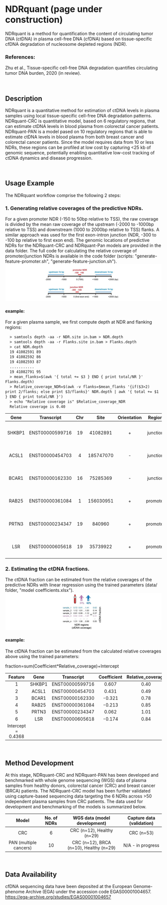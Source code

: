 # NDRquant (page under construction)
NDRquant is a method for quantification the content of circulating tumor DNA (ctDNA) in plasma cell-free DNA (cfDNA) based on tissue-specific cfDNA degradation of nucleosome depleted regions (NDR).
### References:
Zhu et al., Tissue-specific cell-free DNA degradation quantifies circulating tumor DNA burden, 2020 (in review).
<p>&nbsp;</p>

## Description
NDRquant is a quantitative method for estimation of ctDNA levels in plasma samples using local tissue-specific cell-free DNA degradation patterns. NDRquant-CRC is quantitative model, based on 6 regulatory regions, that can estimate ctDNA levels in blood plasma from colorectal cancer patients. NDRquant-PAN is a model pased on  10 regulatory regions that is able to estimate ctDNA levels in blood plasma from both breast cancer and colorectal cancer patients. Since the model requires data from 10 or less NDRs, these regions can be profiled at low cost by capturing <25 kb of genomic sequence, potentially enabling quantitative low-cost tracking of ctDNA dynamics and disease progression.
<p>&nbsp;</p>

## Usage Example
The NDRquant workflow comprise the following 2 steps:

### 1. Generating relative coverages of the predictive NDRs.
For a given promoter NDR (-150 to 50bp relative to TSS), the raw coverage is divided by the mean raw coverage of the upstream (-2000 to -1000bp relative to TSS) and downstream (1000 to 2000bp relative to TSS) flanks. A similar approach was used for the first exon-intron junction (NDR, -300 to -100 bp relative to first exon end). The genomic locations of predictive NDRs for the NDRquant-CRC and NDRquant-Pan models are provided in the data folder. The full code for calculating the relative coverage of promoter/junction NDRs is available in the code folder (scripts: "generate-feature-promoter.sh", "generate-feature-junction.sh").
![Alt text](https://github.com/skandlab/NDRquant/blob/main/Data/relative%20coverage.jpg)

#### example:
For a given plasma sample, we first compute depth at NDR and flanking regions:
      
      > samtools depth -aa -r NDR.site in.bam > NDR.depth
      > samtools depth -aa -r Flanks.site in.bam > Flanks.depth
      > cat NDR.depth
      19 41082591 89
      19 41082592 86
      19 41082593 87
      ...........
      19 41082791 95
      > mean_flanks=$(awk '{ total += $3 } END { print total/NR }' Flanks.depth)
      > Relative_coverage_NDR=$(awk -v flanks=$mean_flanks '{if($3>2) print 2/flanks; else print $3/flanks}' NDR.depth | awk '{ total += $1 } END { print total/NR }')
      > echo "Relative coverage is" $Relative_coverage_NDR
      Relative coverage is 0.40

|Gene	|     Transcript	|     Chr	|     Site	|Orientation|Region	|NDR.site	      |Flanks.site	      |Relative_coverage|
|:--------:|:--------:|:-----:|:-----:|:---------:|:-----:|:-----:|:-----:|:-----:|
|SHKBP1|	ENST00000599716	|19|	41082891	|+	|junction|	19:41082591-41082791	|19:41080891-41081891 19:41083891-41084891	|0.40|
|ACSL1|	ENST00000454703	|4 |	185747070	|-	|junction|	4:185747170-185747370	|4:185745070-185746070 4:185748070-185749070	|0.49|
|BCAR1|	ENST00000162330	|16|	75285369	|-	|junction|	16:75285469-75285669	|16:75283369-75284369 16:75286369-75287369	|0.78|
|RAB25|	ENST00000361084	|1 |	156030951	|+	|promoter|	1:156030801-156031001	|1:156028951-156029951 1:156031951-156032951 	|0.85|
|PRTN3|	ENST00000234347	|19|	840960	|+	|promoter|	19:840810-841010	      |19:838960-839960 19:841960-842960	      |1.01|
|LSR|	ENST00000605618	      |19|	35739922	|+	|promoter|	19:35739772-35739972	|19:35737922-35738922 19:35740922-35741922    |0.84|


### 2. Estimating the ctDNA fractions. 
The ctDNA fraction can be estimated from the relative coverages of the predictive NDRs with linear regression using the trained parameters (data/ folder, "model coefficients.xlsx").
![Alt text](https://github.com/skandlab/NDRquant/blob/main/Data/model%20prediction.jpg)

#### example:
The ctDNA fraction can be estimated from the calculated relative coverages above using the trained parameters: 

fraction=sum(Coefficient*Relative_coverage)+Intercept

|Feature|	Gene|	Transcript|	Coefficient|Relative_coverage|
|:--------:|:--------:|:-----:|:-----:|:---------:|
|1|	SHKBP1	|ENST00000599716|	0.607	|0.40|
|2|	ACSL1	|ENST00000454703|	0.431	      |0.49|
|3|	BCAR1	|ENST00000162330|	-0.321	|0.78|
|4|	RAB25	|ENST00000361084|	-0.213	|0.85|
|5|	PRTN3	|ENST00000234347|	0.062	      |1.01|
|6|	LSR	|ENST00000605618|	-0.174	|0.84|
|Intercept = 0.4368|

<p>&nbsp;</p>


## Method Development
At this stage, NDRquant-CRC and NDRquant-PAN has been developed and benchmarked with whole genome sequencing (WGS) data of plasma samples from healthy donors, colorectal cancer (CRC) and breast cancer (BRCA) patients. The NDRquant-CRC model has been further validated using capture-based sequencing data targeting the 6 NDRs across >50 independent plasma samples from CRC patients. The data used for development and benchmarking of the models is summarized below.

| Model  | No. of NDRs  | WGS data (model development) | Capture data (validation) |
|:-------------:|:-------------:|:-----:|:-----:|
| CRC      | 6  | CRC (n=12), Healthy (n=29)  | CRC (n=53) |
| PAN (multiple cancers) | 10 | CRC (n=12), BRCA (n=10), Healthy (n=29) | N/A - in progress |
<p>&nbsp;</p>



## Data Availability
cfDNA sequencing data have been deposited at the European Genome-phenome Archive (EGA) under the accession code EGAS00001004657. https://ega-archive.org/studies/EGAS00001004657

